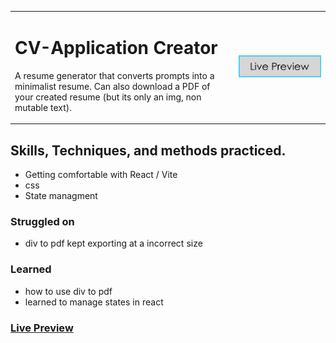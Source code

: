 <table>
<tr>
<td>

# CV-Application Creator

A resume generator that converts prompts into a minimalist resume. Can also download a PDF of your created resume (but its only an img, non mutable text).


</td>
<td align="right">

[![Live Preview](./livePreview.png)](https://resumebuildermpb.netlify.app/)

</td>
</tr>
</table>


## Skills, Techniques, and methods practiced.

- Getting comfortable with React / Vite
- css
- State managment

### Struggled on

- div to pdf kept exporting at a incorrect size

### Learned

- how to use div to pdf
- learned to manage states in react

### [Live Preview](https://resumebuildermpb.netlify.app/)





